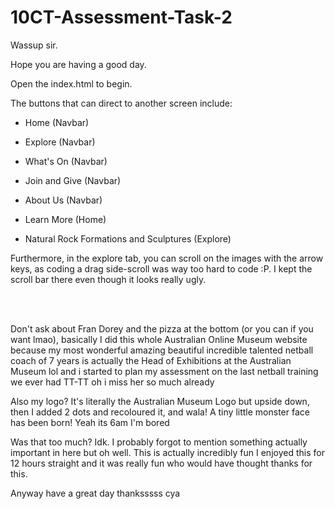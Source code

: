 # 10CT-Assessment-Task-2

Wassup sir. 

Hope you are having a good day.

Open the index.html to begin.

The buttons that can direct to another screen include:

- Home (Navbar)
- Explore (Navbar)
- What's On (Navbar)
- Join and Give (Navbar)
- About Us (Navbar)

- Learn More (Home)
- Natural Rock Formations and Sculptures (Explore)

Furthermore, in the explore tab, you can scroll on the images with the arrow keys, as coding a drag side-scroll was way too hard to code :P. I kept the scroll bar there even though it looks really ugly.


<br>
<br>

Don't ask about Fran Dorey and the pizza at the bottom (or you can if you want lmao), basically I did this whole Australian Online Museum website because my most wonderful amazing beautiful incredible talented netball coach of 7 years is actually the Head of Exhibitions at the Australian Museum lol and i started to plan my assessment on the last netball training we ever had TT-TT oh i miss her so much already

Also my logo? It's literally the Australian Museum Logo but upside down, then I added 2 dots and recoloured it, and wala! A tiny little monster face has been born! Yeah its 6am I'm bored

Was that too much? Idk. I probably forgot to mention something actually important in here but oh well. This is actually incredibly fun I enjoyed this for 12 hours straight and it was really fun who would have thought thanks for this.


Anyway have a great day thanksssss cya

